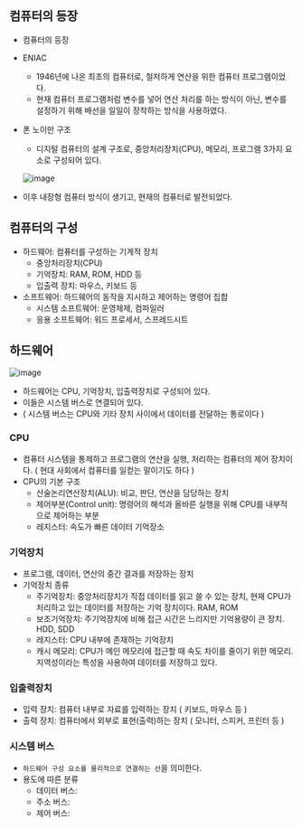 ## 컴퓨터의 등장

- 컴퓨터의 등장
- ENIAC
  - 1946년에 나온 최초의 컴퓨터로, 철저하게 연산을 위한 컴퓨터 프로그램이었다.
  - 현재 컴퓨터 프로그램처럼 변수를 넣어 연산 처리를 하는 방식이 아닌, 변수를 설정하기 위해 배선을 일일이 장착하는 방식을 사용하였다.
- 폰 노이만 구조
  - 디지털 컴퓨터의 설계 구조로, 중앙처리장치(CPU), 메모리, 프로그램 3가지 요소로 구성되어 있다.
  
  ![image](https://user-images.githubusercontent.com/24373728/164011592-fb50d909-0aaa-4d4d-a780-7a9852ebc257.png)
- 이후 내장형 컴퓨터 방식이 생기고, 현재의 컴퓨터로 발전되었다. 


## 컴퓨터의 구성
- 하드웨어: 컴퓨터를 구성하는 기계적 장치
  - 중앙처리장치(CPU)
  - 기억장치: RAM, ROM, HDD 등
  - 입출력 장치: 마우스, 키보드 등
- 소프트웨어: 하드웨어의 동작을 지시하고 제어하는 명령어 집합
  - 시스템 소프트웨어: 운영체제, 컴파일러
  - 응용 소프트웨어: 워드 프로세서, 스프레드시트


## 하드웨어
![image](https://user-images.githubusercontent.com/24373728/164013041-7b6b1dd5-4bea-41c7-a737-3511d76f235f.png)

- 하드웨어는 CPU, 기억장치, 입출력장치로 구성되어 있다.
- 이들은 시스템 버스로 연결되어 있다.
- ( 시스템 버스는 CPU와 기타 장치 사이에서 데이터를 전달하는 통로이다 )

### CPU
- 컴퓨터 시스템을 통제하고 프로그램의 연산을 실행, 처리하는 컴퓨터의 제어 장치이다. ( 현대 사회에서 컴퓨터를 일컫는 말이기도 하다 )
- CPU의 기본 구조
  - 산술논리연산장치(ALU): 비교, 판단, 연산을 담당하는 장치
  - 제어부분(Control unit): 명령어의 해석과 올바른 실행을 위해 CPU를 내부적으로 제어하는 부분
  - 레지스터: 속도가 빠른 데이터 기억장소

### 기억장치 
- 프로그램, 데이터, 연산의 중간 결과를 저장하는 장치
- 기억장치 종류 
  - 주기억장치: 중앙처리장치가 직접 데이터를 읽고 쓸 수 있는 장치, 현재 CPU가 처리하고 있는 데이터를 저장하는 기억 장치이다. RAM, ROM
  - 보조기억장치: 주기억장치에 비해 접근 시간은 느리지만 기억용량이 큰 장치. HDD, SDD 
  - 레지스터: CPU 내부에 존재하는 기억장치
  - 캐시 메모리: CPU가 메인 메모리에 접근할 때 속도 차이를 줄이기 위한 메모리. 지역성이라는 특성을 사용하여 데이터를 저장하고 있다.

### 입출력장치
- 입력 장치: 컴퓨터 내부로 자료를 입력하는 장치 ( 키보드, 마우스 등 )
- 출력 장치: 컴퓨터에서 외부로 표현(출력)하는 장치 ( 모니터, 스피커, 프린터 등 ) 

### 시스템 버스
- `하드웨어 구성 요소를 물리적으로 연결하는 선`을 의미한다. 
- 용도에 따른 분류 
  - 데이터 버스: 
  - 주소 버스:
  - 제어 버스:







